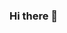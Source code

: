### Hi there 👋

<!--
**sunairakhan/sunairakhan** is a ✨ _special_ ✨ repository because its `README.md` (this file) appears on your GitHub profile.

Here are some ideas to get you started:

- 🔭 I’m currently working on ..
- 🌱 I’m currently learning progamming.
- 👯 I’m looking to collaborate on ...
- 🤔 I’m looking for help with codeblocks.
- 💬 Ask me about ...
- 📫 How to reach me: ...
- 😄 Pronouns: ...
- ⚡ Fun fact: ...
-->
